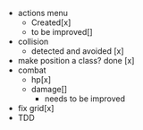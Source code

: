 - actions menu
    - Created[x]
    - to be improved[]
- collision
    - detected and avoided [x]
- make position a class?
    done [x]
- combat
    - hp[x]
    - damage[]
        - needs to be improved
- fix grid[x]
- TDD
